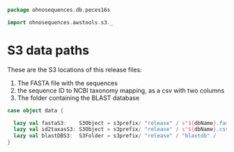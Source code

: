 
```scala
package ohnosequences.db.peces16s

import ohnosequences.awstools.s3._
```


# S3 data paths

These are the S3 locations of this release files:

1. The FASTA file with the sequences
2. the sequence ID to NCBI taxonomy mapping, as a csv with two columns
3. The folder containing the BLAST database


```scala
case object data {

  lazy val fastaS3:    S3Object = s3prefix/ "release" / s"${dbName}.fasta"
  lazy val id2taxasS3: S3Object = s3prefix/ "release" / s"${dbName}.csv"
  lazy val blastDBS3:  S3Folder = s3prefix/ "release" / "blastdb" /
}

```




[test/scala/dropRedundantAssignments.scala]: ../../test/scala/dropRedundantAssignments.scala.md
[test/scala/runBundles.scala]: ../../test/scala/runBundles.scala.md
[test/scala/mg7pipeline.scala]: ../../test/scala/mg7pipeline.scala.md
[test/scala/package.scala]: ../../test/scala/package.scala.md
[test/scala/compats.scala]: ../../test/scala/compats.scala.md
[test/scala/clusterSequences.scala]: ../../test/scala/clusterSequences.scala.md
[test/scala/dropInconsistentAssignments.scala]: ../../test/scala/dropInconsistentAssignments.scala.md
[test/scala/pick16SCandidates.scala]: ../../test/scala/pick16SCandidates.scala.md
[test/scala/releaseData.scala]: ../../test/scala/releaseData.scala.md
[main/scala/package.scala]: package.scala.md
[main/scala/data.scala]: data.scala.md